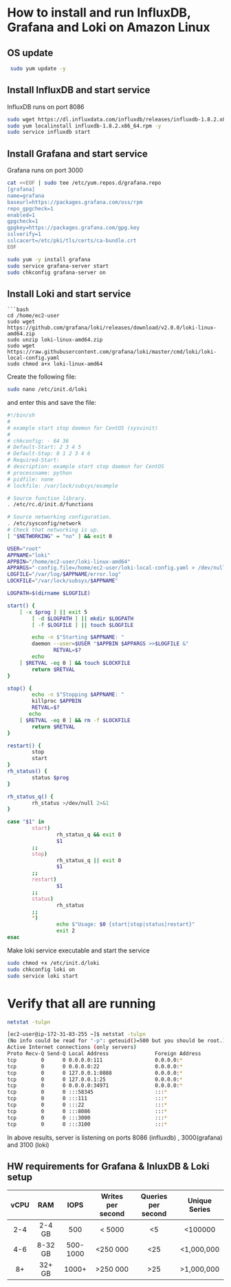 # How to install and run InfluxDB, Grafana and Loki on Amazon Linux

## OS update
```bash
 sudo yum update -y
```
## Install InfluxDB and start service 

InfluxDB runs on port 8086

```bash
sudo wget https://dl.influxdata.com/influxdb/releases/influxdb-1.8.2.x86_64.rpm
sudo yum localinstall influxdb-1.8.2.x86_64.rpm -y
sudo service influxdb start
```
## Install Grafana and start service

Grafana runs on port 3000 
```bash
cat <<EOF | sudo tee /etc/yum.repos.d/grafana.repo
[grafana]
name=grafana
baseurl=https://packages.grafana.com/oss/rpm
repo_gpgcheck=1
enabled=1
gpgcheck=1
gpgkey=https://packages.grafana.com/gpg.key
sslverify=1
sslcacert=/etc/pki/tls/certs/ca-bundle.crt
EOF
```
```bash
sudo yum -y install grafana
sudo service grafana-server start
sudo chkconfig grafana-server on
```
## Install Loki and start service

```
```bash
cd /home/ec2-user
sudo wget https://github.com/grafana/loki/releases/download/v2.0.0/loki-linux-amd64.zip
sudo unzip loki-linux-amd64.zip 
sudo wget https://raw.githubusercontent.com/grafana/loki/master/cmd/loki/loki-local-config.yaml
sudo chmod a+x loki-linux-amd64
```
Create the following file:
```bash
sudo nano /etc/init.d/loki
```
and enter this and save the file:
```bash
#!/bin/sh
#
# example start stop daemon for CentOS (sysvinit)
#
# chkconfig: - 64 36
# Default-Start: 2 3 4 5
# Default-Stop: 0 1 2 3 4 6
# Required-Start:
# description: example start stop daemon for CentOS
# processname: python
# pidfile: none
# lockfile: /var/lock/subsys/example

# Source function library.
. /etc/rc.d/init.d/functions

# Source networking configuration.
. /etc/sysconfig/network
# Check that networking is up.
[ "$NETWORKING" = "no" ] && exit 0

USER="root"
APPNAME="loki"
APPBIN="/home/ec2-user/loki-linux-amd64"
APPARGS="-config.file=/home/ec2-user/loki-local-config.yaml > /dev/null 2>&1"
LOGFILE="/var/log/$APPNAME/error.log"
LOCKFILE="/var/lock/subsys/$APPNAME"

LOGPATH=$(dirname $LOGFILE)

start() {
	[ -x $prog ] || exit 5
        [ -d $LOGPATH ] || mkdir $LOGPATH
        [ -f $LOGFILE ] || touch $LOGFILE

        echo -n $"Starting $APPNAME: "
        daemon --user=$USER "$APPBIN $APPARGS >>$LOGFILE &"
               RETVAL=$?
        echo
	[ $RETVAL -eq 0 ] && touch $LOCKFILE
        return $RETVAL
}

stop() {
        echo -n $"Stopping $APPNAME: "
        killproc $APPBIN
        RETVAL=$?
       echo
	[ $RETVAL -eq 0 ] && rm -f $LOCKFILE
        return $RETVAL
}

restart() {
        stop
        start
}
rh_status() {
        status $prog
}

rh_status_q() {
        rh_status >/dev/null 2>&1
}

case "$1" in
        start)
                rh_status_q && exit 0
                $1
        ;;
        stop)
                rh_status_q || exit 0
                $1
        ;;
        restart)
                $1
        ;;
        status)
                rh_status
        ;;
        *)
                echo $"Usage: $0 {start|stop|status|restart}"
                exit 2
esac

```
Make loki service executable and start the service
```bash
sudo chmod +x /etc/init.d/loki
sudo chkconfig loki on
sudo service loki start
```
# Verify that all are running

```bash
netstat -tulpn
```

```bash
[ec2-user@ip-172-31-83-255 ~]$ netstat -tulpn
(No info could be read for "-p": geteuid()=500 but you should be root.)
Active Internet connections (only servers)
Proto Recv-Q Send-Q Local Address               Foreign Address             State       PID/Program name   
tcp        0      0 0.0.0.0:111                 0.0.0.0:*                   LISTEN      -                   
tcp        0      0 0.0.0.0:22                  0.0.0.0:*                   LISTEN      -                   
tcp        0      0 127.0.0.1:8088              0.0.0.0:*                   LISTEN      -                   
tcp        0      0 127.0.0.1:25                0.0.0.0:*                   LISTEN      -                   
tcp        0      0 0.0.0.0:34971               0.0.0.0:*                   LISTEN      -                   
tcp        0      0 :::58345                    :::*                        LISTEN      -                   
tcp        0      0 :::111                      :::*                        LISTEN      -                   
tcp        0      0 :::22                       :::*                        LISTEN      -                   
tcp        0      0 :::8086                     :::*                        LISTEN      -                   
tcp        0      0 :::3000                     :::*                        LISTEN      -
tcp        0      0 :::3100                     :::*                        LISTEN          
```
In above results, server is listening on ports 8086 (influxdb) , 3000(grafana) and 3100 (loki)

## HW requirements for Grafana & InluxDB & Loki setup

| vCPU     | RAM | IOPS     | Writes per second |Queries per second | Unique Series
| :----:   | :----:   |    :----: |:----:|:----:|:----:|
| 2-4      | 2-4 GB     | 500   |< 5000 | <5 |<100000|
| 4-6  | 8-32  GB      | 500-1000| <250 000| <25 |<1,000,000 |
| 8+ | 32+  GB      | 1000+| >250 000| >25 |>1,000,000 |

